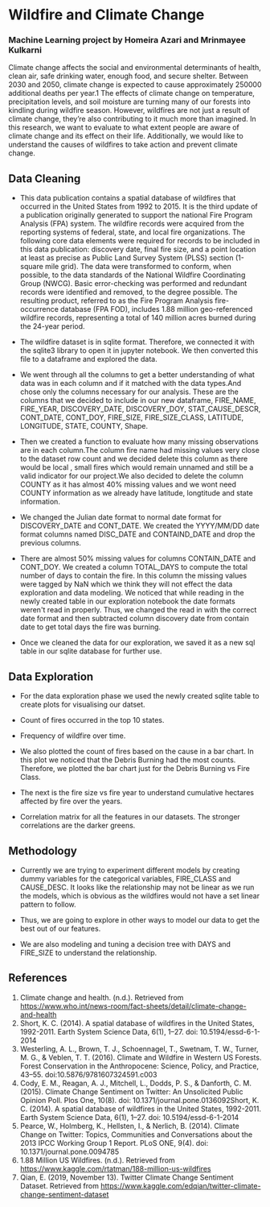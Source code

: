 # Wildfire and Climate Change
### Machine Learning project by Homeira Azari and Mrinmayee Kulkarni

Climate change affects the social and environmental determinants of health, clean air, safe drinking water, enough food, and secure shelter. Between 2030 and 2050, climate change is expected to cause approximately 250000 additional deaths per year.1 The effects of climate change on temperature, precipitation levels, and soil moisture are turning many of our forests into kindling during wildfire season. However, wildfires are not just a result of climate change, they’re also contributing to it much more than imagined. In this research, we want to evaluate to what extent people are aware of climate change and its effect on their life. Additionally, we would like to understand the causes of wildfires to take action and prevent climate change.

## Data Cleaning

* This data publication contains a spatial database of wildfires that occurred in the United States from 1992 to 2015. It is the third update of a publication originally generated to support the national Fire Program Analysis (FPA) system. The wildfire records were acquired from the reporting systems of federal, state, and local fire organizations. The following core data elements were required for records to be included in this data publication: discovery date, final fire size, and a point location at least as precise as Public Land Survey System (PLSS) section (1-square mile grid). The data were transformed to conform, when possible, to the data standards of the National Wildfire Coordinating Group (NWCG). Basic error-checking was performed and redundant records were identified and removed, to the degree possible. The resulting product, referred to as the Fire Program Analysis fire-occurrence database (FPA FOD), includes 1.88 million geo-referenced wildfire records, representing a total of 140 million acres burned during the 24-year period.

* The wildfire dataset is in sqlite format. Therefore, we connected it with the sqlite3 library to open it in jupyter notebook. We then converted this file to a dataframe and explored the data. 

* We went through all the columns to get a better understanding of what data was in each column and if it matched with the data types.And chose only the columns necessary for our analysis. These are the columns that we decided to include in our new dataframe,
FIRE_NAME, FIRE_YEAR, DISCOVERY_DATE, DISCOVERY_DOY, STAT_CAUSE_DESCR, CONT_DATE, CONT_DOY, FIRE_SIZE, FIRE_SIZE_CLASS, LATITUDE, LONGITUDE, STATE, COUNTY, Shape.

* Then we created a function to evaluate how many missing observations are in each column.The column fire name had missing values very close to the dataset row count and we decided delete this column as there would be local , small fires which would remain unnamed and still be a valid indicator for our project.We also decided to delete the column COUNTY as it has almost 40% missing values and we wont need COUNTY information as we already have latitude, longtitude and state information.

* We changed the Julian date format to normal date format for DISCOVERY_DATE and CONT_DATE. We created the YYYY/MM/DD date format columns named DISC_DATE and CONTAIND_DATE and drop the previous columns.

* There are almost 50% missing values for columns CONTAIN_DATE and CONT_DOY. We created a column TOTAL_DAYS to compute the total number of days to contain the fire. In this column the missing values were tagged by NaN which we think they will not effect the data exploration and data modeling. We noticed that while reading in the newly created table in our exploration notebook the date formats weren't read in properly. Thus, we changed the read in with the correct date format and then subtracted column discovery date from contain date to get total days the fire was burning.

* Once we cleaned the data for our exploration, we saved it as a new sql table in our sqlite database for further use.

## Data Exploration

* For the data exploration phase we used the newly created sqlite table to create plots for visualising our datset.

 * Count of fires occurred in the top 10 states.
      
 * Frequency of wildfire over time. 
      
 * We also plotted the count of fires based on the cause in a bar chart. In this plot we noticed that the Debris Burning had the most    counts. Therefore, we plotted the bar chart just for the Debris Burning vs Fire Class.
      
 * The next is the fire size vs fire year to understand cumulative hectares affected by fire over the years.
     
 * Correlation matrix for all the features in our datasets. The stronger correlations are the darker greens.

## Methodology

* Currently we are trying to experiment different models by creating dummy variables for the categorical variables, FIRE_CLASS and CAUSE_DESC. It looks like the relationship may not be linear as we run the models, which is obvious as the wildfires would not have a set linear pattern to follow.

* Thus, we are going to explore in other ways to model our data to get the best out of our features.

* We are also modeling and tuning a decision tree with DAYS and FIRE_SIZE to understand the relationship.



## References

1.	Climate change and health. (n.d.). Retrieved from https://www.who.int/news-room/fact-sheets/detail/climate-change-and-health
2.	Short, K. C. (2014). A spatial database of wildfires in the United States, 1992-2011. Earth System Science Data, 6(1), 1–27. doi: 10.5194/essd-6-1-2014
3.	Westerling, A. L., Brown, T. J., Schoennagel, T., Swetnam, T. W., Turner, M. G., & Veblen, T. T. (2016). Climate and Wildfire in Western US Forests. Forest Conservation in the Anthropocene: Science, Policy, and Practice, 43–55. doi:10.5876/9781607324591.c003
4.	Cody, E. M., Reagan, A. J., Mitchell, L., Dodds, P. S., & Danforth, C. M. (2015). Climate Change Sentiment on Twitter: An Unsolicited Public Opinion Poll. Plos One, 10(8). doi: 10.1371/journal.pone.0136092Short, K. C. (2014). A spatial database of wildfires in the United States, 1992-2011. Earth System Science Data, 6(1), 1–27. doi: 10.5194/essd-6-1-2014
5.	Pearce, W., Holmberg, K., Hellsten, I., & Nerlich, B. (2014). Climate Change on Twitter: Topics, Communities and Conversations about the 2013 IPCC Working Group 1 Report. PLoS ONE, 9(4). doi: 10.1371/journal.pone.0094785
6.	1.88 Million US Wildfires. (n.d.). Retrieved from https://www.kaggle.com/rtatman/188-million-us-wildfires
7.	Qian, E. (2019, November 13). Twitter Climate Change Sentiment Dataset. Retrieved from https://www.kaggle.com/edqian/twitter-climate-change-sentiment-dataset

